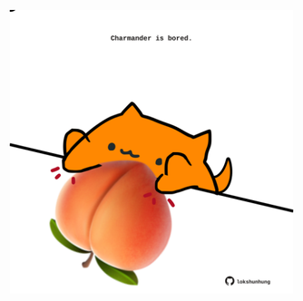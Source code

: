 <!-- built at 19/03/2023, 07:01:04 UTC -->
<p align="center">
  <img width="500" height="500" src="./ReadmeImage.svg">
</p>
